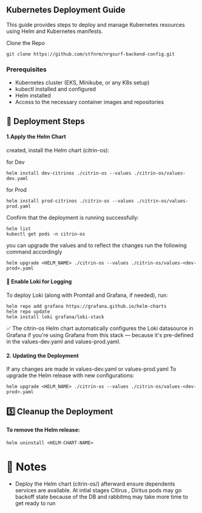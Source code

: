 ## Kubernetes Deployment Guide

This guide provides steps to deploy and manage Kubernetes resources using Helm and Kubernetes manifests.

Clone the Repo
```
git clone https://github.com/stfnrm/nrgsurf-backend-config.git
```

### Prerequisites

- Kubernetes cluster (EKS, Minikube, or any K8s setup)
- kubectl installed and configured
- Helm installed 
- Access to the necessary container images and repositories

## 🚀 Deployment Steps

#### 1.Apply the Helm Chart

created, install the Helm chart (citrin-os):

for Dev
```
helm install dev-citrinos ./citrin-os --values ./citrin-os/values-dev.yaml
```

for Prod

```
helm install prod-citrinos ./citrin-os --values ./citrin-os/values-prod.yaml
```
Confirm that the deployment is running successfully:

```
helm list
kubectl get pods -n citrin-os
```

you can upgrade the values and to reflect the changes run the following command accordingly

```
helm upgrade <HELM_NAME> ./citrin-os --values ./citrin-os/values-<dev-prod>.yaml 
```
#### 🔗 Enable Loki for Logging
To deploy Loki (along with Promtail and Grafana, if needed), run:

```
helm repo add grafana https://grafana.github.io/helm-charts
helm repo update
helm install loki grafana/loki-stack
```
✅ The citrin-os Helm chart automatically configures the Loki datasource in Grafana if you're using Grafana from this stack — because it's pre-defined in the values-dev.yaml and values-prod.yaml.

#### 2. Updating the Deployment

If any changes are made in values-dev.yaml or values-prod.yaml
To upgrade the Helm release with new configurations:

```
helm upgrade <HELM_NAME> ./citrin-os --values ./citrin-os/values-<dev-prod>.yaml 
```

## 5️⃣ Cleanup the Deployment
#### To remove the Helm release:

```
helm uninstall <HELM-CHART-NAME>
```

# 📌 Notes
- Deploy the Helm chart (citrin-os/) afterward ensure dependents services are available. At intial stages Citirus , Diritus pods may go backoff state because of the DB and rabbitmq may take more time to get ready to run
